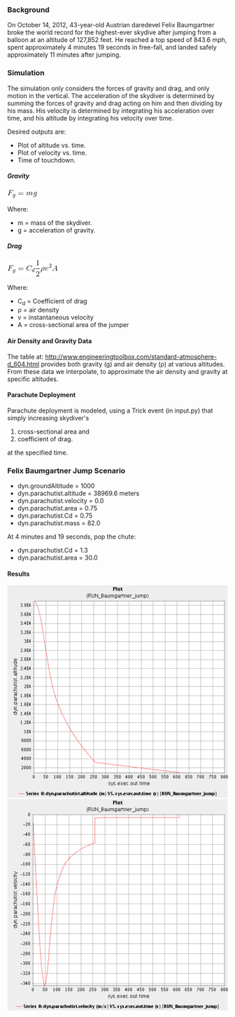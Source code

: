 ### Background
On October 14, 2012, 43-year-old Austrian daredevel Felix Baumgartner broke the
world record for the highest-ever skydive after jumping from a balloon at an
altitude of 127,852 feet. He reached a top speed of 843.6 mph, spent approximately
4 minutes 19 seconds in free-fall, and landed safely approximately 11 minutes
after jumping.

### Simulation
The simulation only considers the forces of gravity and drag, and only motion in
the vertical. The acceleration of the skydiver is determined by summing the
forces of gravity and drag acting on him and then dividing by his mass. His
velocity is determined by integrating his acceleration over time, and his
altitude by integrating his velocity over time.

Desired outputs are:
* Plot of altitude vs. time.
* Plot of velocity vs. time.
* Time of touchdown.

##### Gravity
![Fgrav=m*g](images/force_of_gravity.png)

Where:

* m = mass of the skydiver.
* g = acceleration of gravity.

##### Drag
![Fdrag=0.5*Cdrag*rho*v^2*A](images/force_of_drag.png)

Where:

* C<sub>d</sub> = Coefficient of drag
* &#0961; = air density
* v = instantaneous velocity
* A = cross-sectional area of the jumper

#### Air Density and Gravity Data
The table at:
<http://www.engineeringtoolbox.com/standard-atmosphere-d_604.html>
provides both gravity (g) and air density (&#0961;) at various altitudes.
From these data we interpolate, to approximate the air density and gravity at
specific altitudes.

#### Parachute Deployment
Parachute deployment is modeled, using a Trick event (in input.py) that simply increasing skydiver's

1. cross-sectional area and
2. coefficient of drag.

at the specified time.

### Felix Baumgartner Jump Scenario

* dyn.groundAltitude = 1000
* dyn.parachutist.altitude = 38969.6 meters
* dyn.parachutist.velocity = 0.0
* dyn.parachutist.area = 0.75
* dyn.parachutist.Cd = 0.75
* dyn.parachutist.mass = 82.0

At 4 minutes and 19 seconds, pop the chute:

* dyn.parachutist.Cd = 1.3
* dyn.parachutist.area = 30.0


#### Results

![Plot of Altitude vs Time](images/plot_altitude_vs_time.png "Altitude vs. Time")
![Plot of Velocity vs Time](images/plot_velocity_vs_time.png "Velocity vs. Time")

